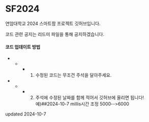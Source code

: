 # SF2024
연암대학교 2024 스마트팜 프로젝트 깃허브입니다.


코드 관련 공지는 리드미 파일을 통해 공지하겠습니다.


#### 코드 업데이트 방법


* * * 1. 수정된 코드는 무조건 주석을 달아주세요.


* * * 2. 주석에 수정된 날짜를 함께 적어서 깃허브에 올리면 됩니다! 예)##2024-10-7 millis시간 조정 5000-->6000


updated 2024-10-7


